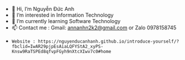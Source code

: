 - 👋 Hi, I’m Nguyễn Đức Anh
- 👀 I’m interested in Information Technology
- 🌱 I’m currently learning Software Technology
- 📫 Contact me : Gmail: annanhn2k2@gmail.com  or  Zalo 0978158745
-     Website : https://nguyenducanhanh.github.io/introduce-yourself/?fbclid=IwAR29pjpEsAiaLQFYStA2_xyPS-Knsw9RaTSPEd8qfvpFGyh9nXtcXIwv7c0#home
<!---
nguyenducanhanh/nguyenducanhanh is a ✨ special ✨ repository because its `README.md` (this file) appears on your GitHub profile.
You can click the Preview link to take a look at your changes.
--->
